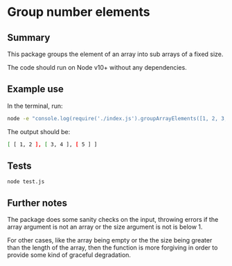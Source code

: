 # Group number elements

## Summary

This package groups the element of an array into sub arrays of a fixed size.

The code should run on Node v10+ without any dependencies.


## Example use

In the terminal, run:

```sh
node -e "console.log(require('./index.js').groupArrayElements([1, 2, 3, 4, 5], 2));"
```

The output should be:

```sh
[ [ 1, 2 ], [ 3, 4 ], [ 5 ] ]
```

## Tests

```
node test.js
```

## Further notes

The package does some sanity checks on the input, throwing errors if the array argument is not an array
or the size argument is not is below 1.

For other cases, like the array being empty or the the size being greater than the length of the array, then
the function is more forgiving in order to provide some kind of graceful degradation.

